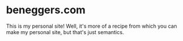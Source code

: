 beneggers.com
=============

This is my personal site! Well, it's more of a recipe from which you can make
my personal site, but that's just semantics.
